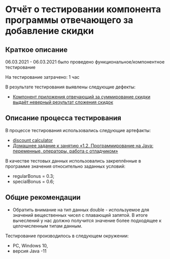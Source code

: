 # Отчёт о тестировании компонента программы отвечающего за добавление скидки

## Краткое описание

06.03.2021 - 06.03.2021 было проведено функциональное/компонентное тестирование 

На тестирование затрачено: 1 час

В результате тестирования выявлены следующие дефекты:
* [Компонент приложения отвечающий за суммирование скидки выдаёт неверный результат сложения скидок](https://github.com/Kirill-51/discount-calculator/issues/1#issue-823663969)

## Описание процесса тестирования

В процессе тестирования использовались следующие артефакты:
* [discount calculator](https://github.com/Kirill-51/discount-calculator/blob/master/src/Main.java)
* [Домашнее задание к занятию «1.2. Программирование на Java: переменные, операторы, работа с отладчиком»](https://github.com/netology-code/javaqa-homeworks/tree/master/programming)



В качестве тестовых данных использовались закреплённые в программе значения  относительно заданных условий:
* regularBonus = 0.3;
* specialBonus = 0.6; 

## Общие рекомендации
* Обратить внимание на тип данных double - используемое для значений вещественных чисел с плавающей запятой. В итоге вычеслений у нас должно получится значение более подходящее к целочисленным типам данным. 


Тестирование производилось в следующем окружении:
* PC, Windows 10,
* версия Java -11


